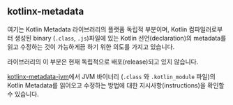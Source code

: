 ## kotlinx-metadata

여기는 Kotlin Metadata 라이브러리의 플랫폼 독립적 부분이며, Kotlin 컴파일러로부터 생성된 binary (`.class`, `.js`)파일에 있는 Kotlin 선언(declaration)의 metadata를 읽고 수정하는 것이 가능하게끔 하기 위한 의도를 가지고 있습니다. 

라이브러리의 이 부분은 현재 독립적으로 배포(release)되고 있지 않습니다.

[kotlinx-metadata-jvm](jvm/ReadMe.md)에서 JVM 바이너리 (`.class` 와 `.kotlin_module` 파일)의 Kotlin Metadata를 읽어오고 수정하는 방법에 대한 지시사항(instructions)을 확인할 수 있습니다.